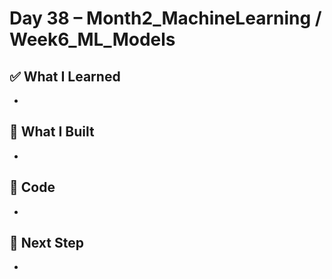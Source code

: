 # Day 38 – Month2_MachineLearning / Week6_ML_Models

## ✅ What I Learned
- 

## 🔨 What I Built
- 

## 📂 Code
- 

## 🎯 Next Step
- 
